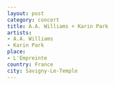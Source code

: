 ```yaml
---
layout: post
category: concert
title: A.A. Williams + Karin Park
artists: 
- A.A. Williams
- Karin Park
place: 
- L'Empreinte
country: France
city: Savigny-Le-Temple
---
```


